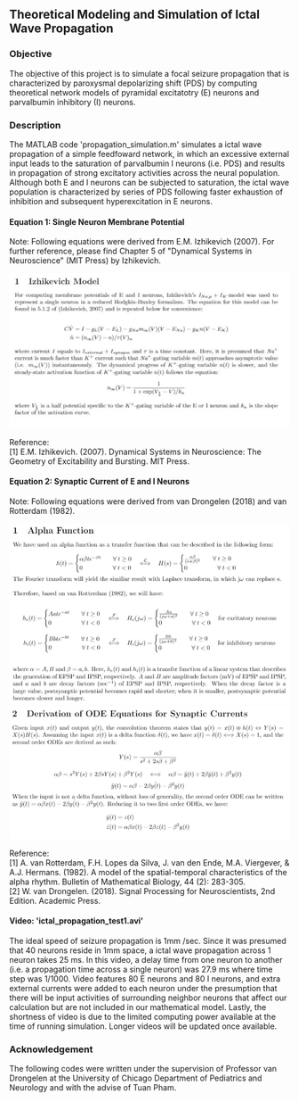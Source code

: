 ## Theoretical Modeling and Simulation of Ictal Wave Propagation
### Objective
The objective of this project is to simulate a focal seizure propagation that is characterized by paroxysmal depolarizing shift (PDS) by computing theoretical network models of pyramidal excitatotry (E) neurons and parvalbumin inhibitory (I) neurons.

### Description
The MATLAB code 'propagation_simulation.m' simulates a ictal wave propagation of a simple feedfoward network, in which an excessive external input leads to the saturation of parvalbumin I neurons (i.e. PDS) and results in propagation of strong excitatory activities across the neural population. Although both E and I neurons can be subjected to saturation, the ictal wave population is characterized by series of PDS following faster exhaustion of inhibition and subsequent hyperexcitation in E neurons.

#### Equation 1: Single Neuron Membrane Potential
Note: Following equations were derived from E.M. Izhikevich (2007). For further reference, please find Chapter 5 of "Dynamical Systems in Neuroscience" (MIT Press) by Izhikevich. <br/>

<img src="image/membrane_potential_eq.JPG" width="700">

Reference: <br/>
[1] E.M. Izhikevich. (2007). Dynamical Systems in Neuroscience: The Geometry of Excitability and Bursting. MIT Press.

#### Equation 2: Synaptic Current of E and I Neurons
Note: Following equations were derived from van Drongelen (2018) and van Rotterdam (1982). <br/>

<img src="image/synaptic_eq1.JPG" width="700">
<img src="image/synaptic_eq2.JPG" width="700">

Reference: <br/>
[1] A. van Rotterdam, F.H. Lopes da Silva, J. van den Ende, M.A. Viergever, & A.J. Hermans. (1982). A model of the spatial-temporal characteristics of the alpha rhythm. Bulletin of Mathematical Biology, 44 (2): 283-305. <br/>
[2] W. van Drongelen. (2018). Signal Processing for Neuroscientists, 2nd Edition. Academic Press.


#### Video: 'ictal_propagation_test1.avi'
The ideal speed of seizure propagation is 1mm /sec. Since it was presumed that 40 neurons reside in 1mm space, a ictal wave propagation across 1 neuron takes 25 ms. In this video, a delay time from one neuron to another (i.e. a propagation time across a single neuron) was 27.9 ms where time step was 1/1000. Video features 80 E neurons and 80 I neurons, and extra external currents were added to each neuron under the presumption that there will be input activities of surrounding neighbor neurons that affect our calculation but are not included in our mathematical model. Lastly, the shortness of video is due to the limited computing power available at the time of running simulation. Longer videos will be updated once available.

### Acknowledgement
The following codes were written under the supervision of Professor van Drongelen at the University of Chicago Department of Pediatrics and Neurology and with the advise of Tuan Pham.
